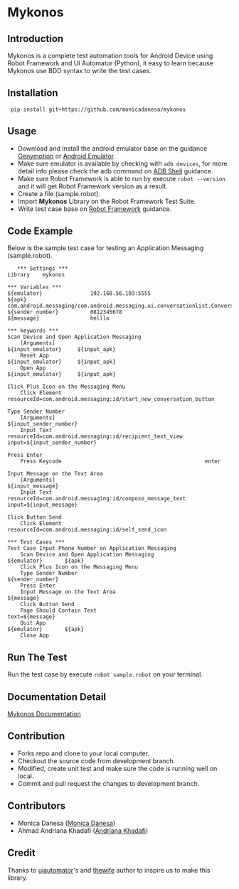 Mykonos
==================================================

Introduction
------------
Mykonos is a complete test automation tools for Android Device using Robot Framework and UI Automator (Python), it easy to learn because Mykonos use BDD syntax to write the test cases.

Installation
------------

     pip install git+https://github.com/monicadanesa/mykonos

Usage
-----
 * Download and Install the android emulator base on the guidance [Genymotion](https://www.genymotion.com/) or [Android Emulator](https://github.com/codepath/android_guides/wiki/Installing-Android-SDK-Tools).
 * Make sure emulator is available by checking with `adb devices`, for more detail info please check the adb command on [ADB Shell](http://adbshell.com/commands/adb-devices) guidance.
 * Make sure Robot Framework is able to run by execute `robot --version` and it will get Robot Framework version as a result.
 * Create a file (sample.robot).
 * Import __Mykonos__ Library on the Robot Framework Test Suite.
 * Write test case base on [Robot Framework](http://robotframework.org/robotframework/latest/RobotFrameworkUserGuide.html#libdoc) guidance.

Code Example
-----
Below is the sample test case for testing an Application Messaging (sample.robot).


       *** Settings ***
    Library    mykonos

    *** Variables ***
    ${emulator}               192.168.56.103:5555
    ${apk}                    com.android.messaging/com.android.messaging.ui.conversationlist.ConversationListActivity
    ${sender_number}          0812345678
    ${message}                helllo

    *** keywords ***
    Scan Device and Open Application Messaging
        [Arguments]                                               ${input_emulator}     ${input_apk}
        Reset App                                                 ${input_emulator}     ${input_apk}
        Open App                                                  ${input_emulator}     ${input_apk}

    Click Plus Icon on the Messaging Menu
        Click Element                                             resourceId=com.android.messaging:id/start_new_conversation_button

    Type Sender Number
        [Arguments]                                               ${input_sender_number}
        Input Text                                                resourceId=com.android.messaging:id/recipient_text_view     input=${input_sender_number}

    Press Enter
        Press Keycode                                             enter

    Input Message on the Text Area
        [Arguments]                                               ${input_message}
        Input Text                                                resourceId=com.android.messaging:id/compose_message_text      input=${input_message}

    Click Button Send
        Click Element                                             resourceId=com.android.messaging:id/self_send_icon

    *** Test Cases ***
    Test Case Input Phone Number on Application Messaging
        Scan Device and Open Application Messaging                ${emulator}       ${apk}
        Click Plus Icon on the Messaging Menu
        Type Sender Number                                        ${sender_number}
        Press Enter
        Input Message on the Text Area                            ${message}
        Click Button Send
        Page Should Contain Text                                  text=${message}
        Quit App                                                  ${emulator}       ${apk}
        Close App

Run The Test
------------
Run the test case by execute `robot sample.robot` on your terminal.

Documentation Detail
--------------------
[Mykonos Documentation](https://mykonos.readthedocs.io/)

Contribution
-------------
* Forks repo and clone to your local computer.
* Checkout the source code from development branch.
* Modified, create unit test and make sure the code is running well on local.
* Commit and pull request the changes to development branch.

Contributors
-------------
 * Monica Danesa ([Monica Danesa](https://github.com/monicadanesa)) <br />
 * Ahmad Andriana Khadafi ([Andriana Khadafi](https://github.com/d4f1))

Credit
-------------
Thanks to [uiautomator](https://github.com/xiaocong/uiautomator)'s and [thewife](https://github.com/pythonjokeun/thewife) author to inspire us to make this library.
